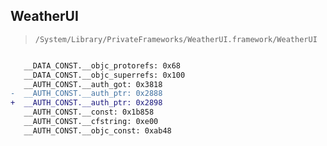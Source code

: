 ## WeatherUI

> `/System/Library/PrivateFrameworks/WeatherUI.framework/WeatherUI`

```diff

   __DATA_CONST.__objc_protorefs: 0x68
   __DATA_CONST.__objc_superrefs: 0x100
   __AUTH_CONST.__auth_got: 0x3818
-  __AUTH_CONST.__auth_ptr: 0x2888
+  __AUTH_CONST.__auth_ptr: 0x2898
   __AUTH_CONST.__const: 0x1b858
   __AUTH_CONST.__cfstring: 0xe00
   __AUTH_CONST.__objc_const: 0xab48

```
